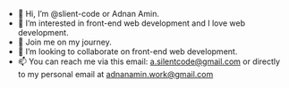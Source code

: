 - 👋 Hi, I’m @slient-code or Adnan Amin.
- 👀 I’m interested in front-end web development and I love web development.
- 🌱 Join me on my journey.
- 💞️ I’m looking to collaborate on front-end web development.
- 📫 You can reach me via this email: a.silentcode@gmail.com or directly to my personal email at adnanamin.work@gmail.com

<!---
slient-code/slient-code is a ✨ YouTube ✨ repository because its `README.md` (this file) appears on your GitHub profile.
You can click the Preview link to take a look at your changes.
--->
